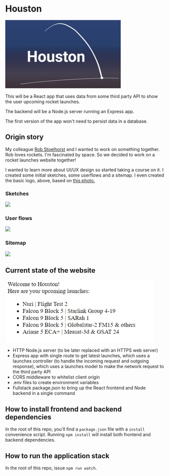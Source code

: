 # Houston

![Houston logo](logo.jpg)

This will be a React app that uses data from some third party API to show the user
upcoming rocket launches. 

The backend will be a Node.js server running an Express app. 

The first version of the app won't need to persist data in a database. 

## Origin story

My colleague [Rob Stoelhorst](https://robertstoelhorst.com/) and I wanted to work on something together. Rob loves rockets. I'm fascinated by space. So we decided to work on a rocket launches website together!

I wanted to learn more about UI/UX design so started taking a course on it. I created some initial sketches, some userflows and a sitemap. I even created the basic logo, above, based on [this photo.](https://unsplash.com/photos/-p-KCm6xB9I)




### Sketches

<img 
     src="https://user-images.githubusercontent.com/6435319/174151878-05ea8666-0abb-4c9e-aa47-d320b8eaf3f7.jpg" 
     width=500 
/>

### User flows

<img 
     src="https://user-images.githubusercontent.com/6435319/174151897-d84ab937-9f07-424a-ad3f-6fb821620538.jpg" 
     width=500 
/>

### Sitemap
<img 
     src="https://user-images.githubusercontent.com/6435319/174151902-a5b37723-b4c2-4751-9b7d-7514286cfc90.jpg" 
     width=500 
/>

## Current state of the website

![](houston-current-state.jpg)

* HTTP Node.js server (to be later replaced with an HTTPS web server)
* Express app with single route to get latest launches, which uses a launches controller (to handle the incoming request and outgoing response), which uses a launches model to make the network request to the third party API 
* CORS middleware to whitelist client origin
* .env files to create environment variables
* Fullstack package.json to bring up the React frontend and Node backend in a single command 

## How to install frontend and backend dependencies

In the root of this repo, you'll find a `package.json` file with a `install` convenience script. Running `npm install` will install both frontend and backend dependencies.  

## How to run the application stack

In the root of this repo, issue `npm run watch`. 
